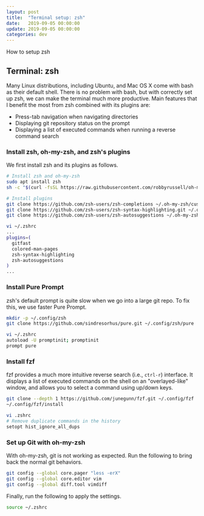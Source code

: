 ```yaml
---
layout: post
title:  "Terminal setup: zsh"
date:   2019-09-05 00:00:00
update: 2019-09-05 00:00:00
categories: dev
---
```


How to setup zsh

## Terminal: zsh

Many Linux distributions, including Ubuntu, and Mac OS X come with bash as
their default shell. There is no problem with bash, but with correctly set up
zsh, we can make the terminal much more productive. Main features that
I benefit the most from zsh combined with its plugins are:

* Press-tab navigation when navigating directories
* Displaying git repository status on the prompt
* Displaying a list of executed commands when running a reverse command search

### Install zsh, oh-my-zsh, and zsh's plugins

We first install zsh and its plugins as follows.

```sh
# Install zsh and oh-my-zsh
sudo apt install zsh
sh -c "$(curl -fsSL https://raw.githubusercontent.com/robbyrussell/oh-my-zsh/master/tools/install.sh)"

# Install plugins
git clone https://github.com/zsh-users/zsh-completions ~/.oh-my-zsh/custom/plugins/zsh-completions
git clone https://github.com/zsh-users/zsh-syntax-highlighting.git ~/.oh-my-zsh/custom/plugins/zsh-syntax-highlighting
git clone https://github.com/zsh-users/zsh-autosuggestions ~/.oh-my-zsh/custom/plugins/zsh-autosuggestions

vi ~/.zshrc
...
plugins=(
  gitfast
  colored-man-pages
  zsh-syntax-highlighting
  zsh-autosuggestions
)
...
```

### Install Pure Prompt
zsh's default prompt is quite slow when we go into a large git repo.
To fix this, we use faster Pure Prompt.

```sh
mkdir -p ~/.config/zsh
git clone https://github.com/sindresorhus/pure.git ~/.config/zsh/pure

vi ~/.zshrc
autoload -U promptinit; promptinit
prompt pure
```

### Install fzf
fzf provides a much more intuitive reverse search (i.e., ``ctrl-r``) interface.
It displays a list of executed commands on the shell on an "overlayed-like" window,
and allows you to select a command using up/down keys.

```sh
git clone --depth 1 https://github.com/junegunn/fzf.git ~/.config/fzf
~/.config/fzf/install

vi .zshrc
# Remove duplicate commands in the history
setopt hist_ignore_all_dups
```

### Set up Git with oh-my-zsh
With oh-my-zsh, git is not working as expected.
Run the following to bring back the normal git behaviors.

```sh
git config --global core.pager "less -erX"
git config --global core.editor vim
git config --global diff.tool vimdiff
```
<!-- $GIT_PAGER or $PAGER -->

Finally, run the following to apply the settings.
```sh
source ~/.zshrc
```
